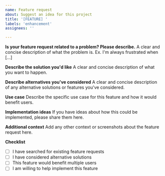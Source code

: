 ```yaml
---
name: Feature request
about: Suggest an idea for this project
title: '[FEATURE] '
labels: 'enhancement'
assignees: ''

---
```


**Is your feature request related to a problem? Please describe.**
A clear and concise description of what the problem is. Ex. I'm always frustrated when [...]

**Describe the solution you'd like**
A clear and concise description of what you want to happen.

**Describe alternatives you've considered**
A clear and concise description of any alternative solutions or features you've considered.

**Use case**
Describe the specific use case for this feature and how it would benefit users.

**Implementation ideas**
If you have ideas about how this could be implemented, please share them here.

**Additional context**
Add any other context or screenshots about the feature request here.

**Checklist**
- [ ] I have searched for existing feature requests
- [ ] I have considered alternative solutions
- [ ] This feature would benefit multiple users
- [ ] I am willing to help implement this feature
